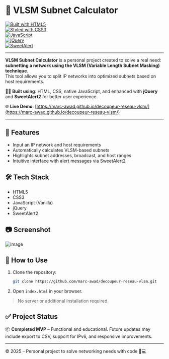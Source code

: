 # 🧮 VLSM Subnet Calculator

[![Built with HTML5](https://img.shields.io/badge/Built%20with-HTML5-E34F26?logo=html5&logoColor=white)](https://developer.mozilla.org/en-US/docs/Web/HTML)  
[![Styled with CSS3](https://img.shields.io/badge/Styled%20with-CSS3-1572B6?logo=css3&logoColor=white)](https://developer.mozilla.org/en-US/docs/Web/CSS)  
[![JavaScript](https://img.shields.io/badge/Vanilla%20JS-JavaScript-F7DF1E?logo=javascript&logoColor=black)](https://developer.mozilla.org/en-US/docs/Web/JavaScript)  
[![jQuery](https://img.shields.io/badge/Library-jQuery-0769AD?logo=jquery&logoColor=white)](https://jquery.com/)  
[![SweetAlert](https://img.shields.io/badge/Alert%20UI-SweetAlert2-FF5C5C?logo=alert&logoColor=white)](https://sweetalert2.github.io/)

---

**VLSM Subnet Calculator** is a personal project created to solve a real need: **subnetting a network using the VLSM (Variable Length Subnet Masking) technique**.  
This tool allows you to split IP networks into optimized subnets based on host requirements.

🧑‍💻 **Built using**: HTML, CSS, native JavaScript, and enhanced with **jQuery** and **SweetAlert2** for better user experience.

🌐 **Live Demo**: [https://marc-awad.github.io/decoupeur-reseau-vlsm/](https://marc-awad.github.io/decoupeur-reseau-vlsm/)

---

## 🚀 Features

- Input an IP network and host requirements
- Automatically calculates VLSM-based subnets
- Highlights subnet addresses, broadcast, and host ranges
- Intuitive interface with alert messages via SweetAlert2

## 🛠️ Tech Stack

- HTML5  
- CSS3  
- JavaScript (Vanilla)  
- jQuery  
- SweetAlert2

## 📷 Screenshot  

![image](https://github.com/user-attachments/assets/27214a50-0c76-4889-b5ab-00c079b7dcd6)


## 📁 How to Use

1. Clone the repository:  
   ```bash
   git clone https://github.com/marc-awad/decoupeur-reseau-vlsm.git
    ```
2. Open `index.html` in your browser.

> No server or additional installation required.

## ✅ Project Status  
📦 **Completed MVP** – Functional and educational. Future updates may include export to CSV, support for IPv6, and responsive improvements.

---

© 2025 – Personal project to solve networking needs with code 🧠💻

